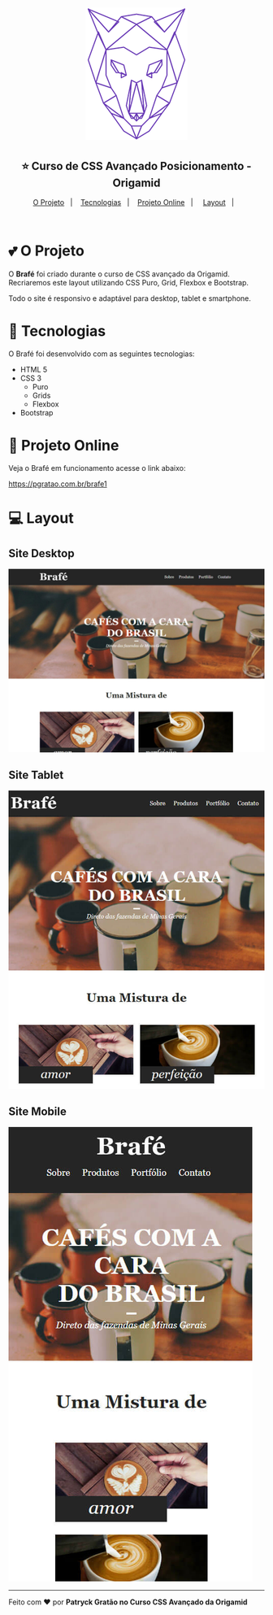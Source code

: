 <h1 align="center">
    <img alt="Curso CSS Avançado Origamid" src=".github/origamid.png" width="200px" />
</h1>

<h2 align="center">
  ⭐ Curso de CSS Avançado Posicionamento - Origamid
</h2>

<p align="center">
  <a href="#two_hearts-o-projeto">O Projeto</a>&nbsp;&nbsp;&nbsp;|&nbsp;&nbsp;&nbsp;
  <a href="#rocket-tecnologias">Tecnologias</a>&nbsp;&nbsp;&nbsp;|&nbsp;&nbsp;&nbsp;
  <a href="#rocket-site-online">Projeto Online</a>&nbsp;&nbsp;&nbsp;|&nbsp;&nbsp;&nbsp;&nbsp;
  <a href="#computer-layout">Layout</a>&nbsp;&nbsp;&nbsp;|&nbsp;&nbsp;&nbsp;

</p>

<br>

# :two_hearts: O Projeto

O **Brafé** foi criado durante o curso de CSS avançado da Origamid. Recriaremos este layout utilizando CSS Puro, Grid, Flexbox e Bootstrap.

Todo o site é responsivo e adaptável para desktop, tablet e smartphone.

# :rocket: Tecnologias

O Brafé foi desenvolvido com as seguintes tecnologias:

- HTML 5
- CSS 3
  - Puro
  - Grids
  - Flexbox
- Bootstrap

# :rocket: Projeto Online

Veja o Brafé em funcionamento acesse o link abaixo:

https://pgratao.com.br/brafe1


# :computer: Layout

## Site Desktop

![Brafé Desktop](.github/brafe-desktop.jpg)

## Site Tablet

![Brafé responsivo para tablet](.github/brafe-tablet.jpg)

## Site Mobile

![Brafé responsivo para smartphone](.github/brafe-mobile.jpg)

---

Feito com ❤️ por **Patryck Gratão no Curso CSS Avançado da Origamid**